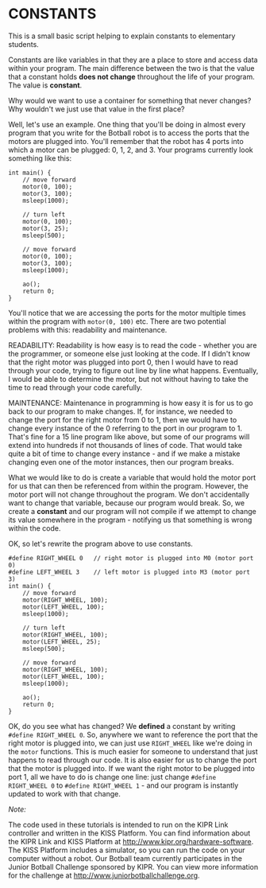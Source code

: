 # CONSTANTS
This is a small basic script helping to explain constants to elementary students. 

Constants are like variables in that they are a place to store and access data within your program. The main difference between the two is that the value that a constant holds __does not change__ throughout the life of your program. The value is __constant__.

Why would we want to use a container for something that never changes? Why wouldn't we just use that value in the first place?

Well, let's use an example. One thing that you'll be doing in almost every program that you write for the Botball robot is to access the ports that the motors are plugged into. You'll remember that the robot has 4 ports into which a motor can be plugged: 0, 1, 2, and 3. Your programs currently look something like this:

    int main() {
        // move forward
        motor(0, 100);
        motor(3, 100);
        msleep(1000);
        
        // turn left
        motor(0, 100);
        motor(3, 25);
        msleep(500);
        
        // move forward
        motor(0, 100);
        motor(3, 100);
        msleep(1000);
        
        ao();
        return 0;
    }

You'll notice that we are accessing the ports for the motor multiple times within the program with `motor(0, 100)` etc. There are two potential problems with this: readability and maintenance.

READABILITY:  Readability is how easy is to read the code - whether you are the programmer, or someone else just looking at the code. If I didn't know that the right motor was plugged into port 0, then I would have to read through your code, trying to figure out line by line what happens. Eventually, I would be able to determine the motor, but not without having to take the time to read through your code carefully.

MAINTENANCE:  Maintenance in programming is how easy it is for us to go back to our program to make changes. If, for instance, we needed to change the port for the right motor from 0 to 1, then we would have to change every instance of the 0 referring to the port in our program to 1. That's fine for a 15 line program like above, but some of our programs will extend into hundreds if not thousands of lines of code. That would take quite a bit of time to change every instance - and if we make a mistake changing even one of the motor instances, then our program breaks. 

What we would like to do is create a variable that would hold the motor port for us that can then be referenced from within the program. However, the motor port will not change throughout the program. We don't accidentally want to change that variable, because our program would break. So, we create a __constant__ and our program will not compile if we attempt to change its value somewhere in the program - notifying us that something is wrong within the code. 

OK, so let's rewrite the program above to use constants.

    #define RIGHT_WHEEL 0   // right motor is plugged into M0 (motor port 0)
    #define LEFT_WHEEL 3    // left motor is plugged into M3 (motor port 3)
    int main() {
        // move forward
        motor(RIGHT_WHEEL, 100);
        motor(LEFT_WHEEL, 100);
        msleep(1000);
        
        // turn left
        motor(RIGHT_WHEEL, 100);
        motor(LEFT_WHEEL, 25);
        msleep(500);
        
        // move forward
        motor(RIGHT_WHEEL, 100);
        motor(LEFT_WHEEL, 100);
        msleep(1000);
        
        ao();
        return 0;
    }

OK, do you see what has changed? We __defined__ a constant by writing `#define RIGHT_WHEEL 0`. So, anywhere we want to reference the port that the right motor is plugged into, we can just use `RIGHT_WHEEL` like we're doing in the `motor` functions. This is much easier for someone to understand that just happens to read through our code. It is also easier for us to change the port that the motor is plugged into. If we want the right motor to be plugged into port 1, all we have to do is change one line:  just change `#define RIGHT_WHEEL 0` to `#define RIGHT_WHEEL 1` - and our program is instantly updated to work with that change.


*Note:*

The code used in these tutorials is intended to run on the KIPR Link controller and written in 
the KISS Platform. You can find information about the KIPR Link and KISS Platform at 
http://www.kipr.org/hardware-software. The KISS Platform includes a simulator, so you can run 
the code on your computer without a robot. Our Botball team currently participates in the Junior 
Botball Challenge sponsored by KIPR. You can view more information for the challenge at 
http://www.juniorbotballchallenge.org.
